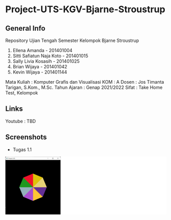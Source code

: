 # Project-UTS-KGV-Bjarne-Stroustrup

## General Info
Repository Ujian Tengah Semester
Kelompok Bjarne Stroustrup
1. Ellena Amanda - 201401004
2. Sitti Safiatun Naja Koto - 201401015
3. Sally Livia Kosasih - 201401025
4. Brian Wijaya - 201401042
5. Kevin Wijaya - 201401144

Mata Kuliah : Komputer Grafis dan Visualisasi
KOM : A
Dosen : Jos Timanta Tarigan, S.Kom., M.Sc.
Tahun Ajaran : Genap 2021/2022
Sifat : Take Home Test, Kelompok

## Links
Youtube : TBD

## Screenshots
* Tugas 1.1

![alt_text](https://github.com/briannzw/Project-UTS-KGV-Bjarne-Stroustrup/blob/master/Screenshots/Screenshot_0.png "Screenshot Project UTS")
